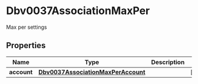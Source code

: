 

# Dbv0037AssociationMaxPer

Max per settings

## Properties

| Name | Type | Description | Notes |
|------------ | ------------- | ------------- | -------------|
|**account** | [**Dbv0037AssociationMaxPerAccount**](Dbv0037AssociationMaxPerAccount.md) |  |  [optional] |



